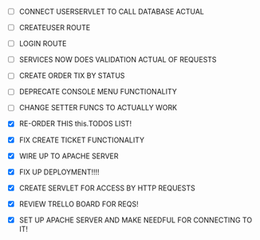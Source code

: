- [ ] CONNECT USERSERVLET TO CALL DATABASE ACTUAL
- [ ] CREATEUSER ROUTE
- [ ] LOGIN ROUTE
- [ ] SERVICES NOW DOES VALIDATION ACTUAL OF REQUESTS
- [ ] CREATE ORDER TIX BY STATUS
- [ ] DEPRECATE CONSOLE MENU FUNCTIONALITY
- [ ] CHANGE SETTER FUNCS TO ACTUALLY WORK

- [X] RE-ORDER THIS this.TODOS LIST!
- [X] FIX CREATE TICKET FUNCTIONALITY
- [X] WIRE UP TO APACHE SERVER
- [X] FIX UP DEPLOYMENT!!!!
- [X] CREATE SERVLET FOR ACCESS BY HTTP REQUESTS
- [X] REVIEW TRELLO BOARD FOR REQS!
- [X] SET UP APACHE SERVER AND MAKE NEEDFUL FOR CONNECTING TO IT!